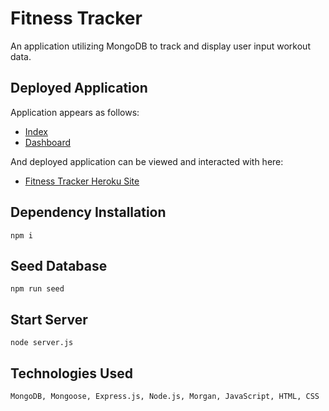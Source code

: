 # Fitness Tracker
An application utilizing MongoDB to track and display user input workout data.
 ## Deployed Application
 Application appears as follows: 
 * [Index](./img/main.png)
 * [Dashboard](./img/dashboard.png)

 And deployed application can be viewed and interacted with here:
 * [Fitness Tracker Heroku Site](https://pure-ridge-62865.herokuapp.com/)

 ## Dependency Installation
    npm i

## Seed Database
    npm run seed

## Start Server
    node server.js

## Technologies Used
    MongoDB, Mongoose, Express.js, Node.js, Morgan, JavaScript, HTML, CSS